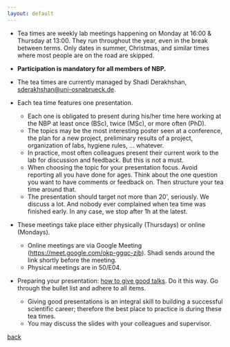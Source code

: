 ```yaml
---
layout: default
---
```


- Tea times are weekly lab meetings happening on Monday at 16:00 & Thursday at 13:00. They run throughout the year, even in the break between terms. Only dates in summer, Christmas, and similar times where most people are on the road are skipped.
- **Participation is mandatory for all members of NBP.**
- The tea times are currently managed by Shadi Derakhshan, [sderakhshan@uni-osnabrueck.de](sderakhshan@uni-osnabrueck.de).
- Each tea time features one presentation.

  - Each one is obligated to present during his/her time here working at the NBP at least once (BSc), twice (MSc), or more often (PhD).
  - The topics may be the most interesting poster seen at a conference, the plan for a new project, preliminary results of a project, organization of labs, hygiene rules, ... whatever. 
  - In practice, most often colleagues present their current work to the lab for discussion and feedback. But this is not a must.
  - When choosing the topic for your presentation focus. Avoid reporting all you have done for ages. Think about the one question you want to have comments or feedback on. Then structure your tea time around that.
  - The presentation should target not more than 20', seriously. We discuss a lot. And nobody ever complained when tea time was finished early. In any case, we stop after 1h at the latest.

- These meetings take place either physically (Thursdays) or online (Mondays).
  - Online meetings are via Google Meeting (https://meet.google.com/okp-ggqc-zjb). Shadi sends around the link shortly before the meeting.
  - Physical meetings are in 50/E04.

- Preparing your presentation: [how to give good talks](slides/7-GivingGoodTalks.pdf). Do it this way. Go through the bullet list and adhere to all items.
  - Giving good presentations is an integral skill to building a successful scientific career; therefore the best place to practice is during these tea times.
  - You may discuss the slides with your colleagues and supervisor.

[back](/)